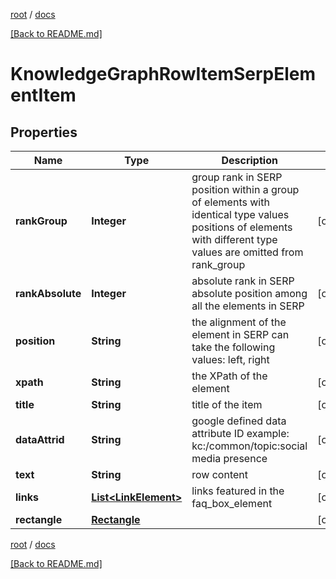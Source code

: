 [root](./../ "root") / [docs](./ "docs")

[[Back to README.md]](./../README.md "[Back to README.md]")

# KnowledgeGraphRowItemSerpElementItem

## Properties

| Name | Type | Description | Notes |
|------------ | ------------- | ------------- | -------------|
|**rankGroup** | **Integer** | group rank in SERP position within a group of elements with identical type values positions of elements with different type values are omitted from rank_group |  [optional] |
|**rankAbsolute** | **Integer** | absolute rank in SERP absolute position among all the elements in SERP |  [optional] |
|**position** | **String** | the alignment of the element in SERP can take the following values: left, right |  [optional] |
|**xpath** | **String** | the XPath of the element |  [optional] |
|**title** | **String** | title of the item |  [optional] |
|**dataAttrid** | **String** | google defined data attribute ID example: kc:/common/topic:social media presence |  [optional] |
|**text** | **String** | row content |  [optional] |
|**links** | [**List&lt;LinkElement&gt;**](LinkElement.md) | links featured in the faq_box_element |  [optional] |
|**rectangle** | [**Rectangle**](Rectangle.md) |  |  [optional] |

[root](./../ "root") / [docs](./ "docs")

[[Back to README.md]](./../README.md "[Back to README.md]")